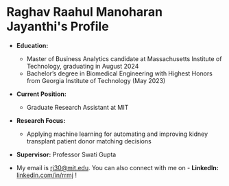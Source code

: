# Raghav Raahul Manoharan Jayanthi's Profile

- **Education:**
  - Master of Business Analytics candidate at Massachusetts Institute of Technology, graduating in August 2024
  - Bachelor’s degree in Biomedical Engineering with Highest Honors from Georgia Institute of Technology (May 2023)
- **Current Position:**
  - Graduate Research Assistant at MIT
- **Research Focus:**
  - Applying machine learning for automating and improving kidney transplant patient donor matching decisions
- **Supervisor:** Professor Swati Gupta

- My email is rj30@mit.edu. You can also connect with me on - **LinkedIn:** [linkedin.com/in/rrmj](https://www.linkedin.com/in/rrmj)
!
